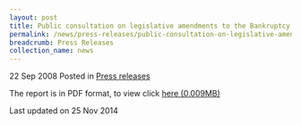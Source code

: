 ```yaml
---
layout: post
title: Public consultation on legislative amendments to the Bankruptcy Act in in relation to the Debt Repayment Scheme-Press Release
permalink: /news/press-releases/public-consultation-on-legislative-amendments-to-the-bankruptcy-act-in-relation-to-the-debt-
breadcrumb: Press Releases
collection_name: news
---
```


22 Sep 2008 Posted in [Press releases](/news/press-releases)


The report is in PDF format, to view click [here (0.009MB)](/files/news/press-releases/2008/09/linkclickd712.pdf)


<p class="right-side-updated">Last updated on 25 Nov 2014</p>
